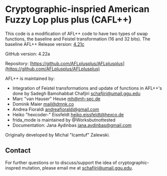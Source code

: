 # Cryptographic-inspried American Fuzzy Lop plus plus (CAFL++)

This code is a modification of AFL++ code to have two types of swap functions, the baseline and Feistel transformation (16 and 32 bits). The baseline AFL++ Release version: [4.21c](https://github.com/AFLplusplus/AFLplusplus/releases)

GitHub version: 4.22a

Repository:
[https://github.com/AFLplusplus/AFLplusplus](https://github.com/AFLplusplus/AFLplusplus)

AFL++ is maintained by:
* Integration of Feistel transformations and update of functions in AFL++'s done by Sadegh Bamohabbat Chafjiri <schafjiri@umail.ggu.edu>
* Marc "van Hauser" Heuse <mh@mh-sec.de>
* Dominik Maier <mail@dmnk.co>
* Andrea Fioraldi <andreafioraldi@gmail.com>
* Heiko "hexcoder-" Eissfeldt <heiko.eissfeldt@hexco.de>
* frida_mode is maintained by @Worksbutnottested
* Documentation: Jana Aydinbas <jana.aydinbas@gmail.com>

Originally developed by Michal "lcamtuf" Zalewski.



## Contact
For further questions or to discuss/support the idea of cryptographic-inspred mutation, please email me at [schafjiri@umail.ggu.edu](mailto:schafjiri@umail.ggu.edu).
